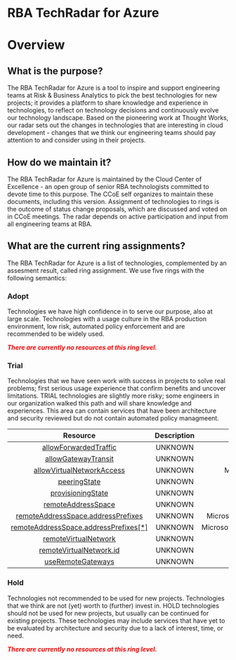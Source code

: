 
RBA TechRadar for Azure
=======================

# Overview

## What is the purpose?


The RBA TechRadar for Azure is a tool to inspire and support engineering teams at Risk & Business Analytics to pick the best technologies for new projects; it provides a platform to share knowledge and experience in technologies, to reflect on technology decisions and continuously evolve our technology landscape.  Based on the pioneering work at Thought Works, our radar sets out the changes in technologies that are interesting in cloud development - changes that we think our engineering teams should pay attention to and consider using in their projects.
## How do we maintain it?


The RBA TechRadar for Azure is maintained by the Cloud Center of Excellence - an open group of senior RBA technologists committed to devote time to this purpose.  The CCoE self organizes to maintain these documents, including this version.  Assignment of technologies to rings is the outcome of status change proposals, which are discussed and voted on in CCoE meetings.  The radar depends on active participation and input from all engineering teams at RBA.
## What are the current ring assignments?


The RBA TechRadar for Azure is a list of technologies, complemented by an assesment result, called ring assignment.  We use five rings with the following semantics:
### Adopt


Technologies we have high confidence in to serve our purpose, also at large scale.  Technologies with a usage culture in the RBA production environment, low risk, automated policy enforcement and are recommended to be widely used.  
  
***<font color="red"> There are currently no resources at this ring level. </font>***
### Trial


Technologies that we have seen work with success in projects to solve real problems;  first serious usage experience that confirm benefits and uncover limitations.  TRIAL technologies are slightly more risky; some engineers in our organization walked this path and will share knowledge and experiences.  This area can contain services that have been architecture and security reviewed but do not contain automated policy managmeent.  

|Resource|Description|Path|Status|
| :---: | :---: | :---: | :---: |
|[allowForwardedTraffic](https://github.com/openrba/python-azure-techradar/Microsoft.Network/virtualNetworks/virtualNetworkPeerings/allowForwardedTraffic/README.md)|UNKNOWN|Microsoft.Network/virtualNetworks/virtualNetworkPeerings/allowForwardedTraffic|TRIAL|
|[allowGatewayTransit](https://github.com/openrba/python-azure-techradar/Microsoft.Network/virtualNetworks/virtualNetworkPeerings/allowGatewayTransit/README.md)|UNKNOWN|Microsoft.Network/virtualNetworks/virtualNetworkPeerings/allowGatewayTransit|TRIAL|
|[allowVirtualNetworkAccess](https://github.com/openrba/python-azure-techradar/Microsoft.Network/virtualNetworks/virtualNetworkPeerings/allowVirtualNetworkAccess/README.md)|UNKNOWN|Microsoft.Network/virtualNetworks/virtualNetworkPeerings/allowVirtualNetworkAccess|TRIAL|
|[peeringState](https://github.com/openrba/python-azure-techradar/Microsoft.Network/virtualNetworks/virtualNetworkPeerings/peeringState/README.md)|UNKNOWN|Microsoft.Network/virtualNetworks/virtualNetworkPeerings/peeringState|TRIAL|
|[provisioningState](https://github.com/openrba/python-azure-techradar/Microsoft.Network/virtualNetworks/virtualNetworkPeerings/provisioningState/README.md)|UNKNOWN|Microsoft.Network/virtualNetworks/virtualNetworkPeerings/provisioningState|TRIAL|
|[remoteAddressSpace](https://github.com/openrba/python-azure-techradar/Microsoft.Network/virtualNetworks/virtualNetworkPeerings/remoteAddressSpace/README.md)|UNKNOWN|Microsoft.Network/virtualNetworks/virtualNetworkPeerings/remoteAddressSpace|TRIAL|
|[remoteAddressSpace.addressPrefixes](https://github.com/openrba/python-azure-techradar/Microsoft.Network/virtualNetworks/virtualNetworkPeerings/remoteAddressSpace.addressPrefixes/README.md)|UNKNOWN|Microsoft.Network/virtualNetworks/virtualNetworkPeerings/remoteAddressSpace.addressPrefixes|TRIAL|
|[remoteAddressSpace.addressPrefixes[*]](https://github.com/openrba/python-azure-techradar/Microsoft.Network/virtualNetworks/virtualNetworkPeerings/remoteAddressSpace.addressPrefixes[*]/README.md)|UNKNOWN|Microsoft.Network/virtualNetworks/virtualNetworkPeerings/remoteAddressSpace.addressPrefixes[*]|TRIAL|
|[remoteVirtualNetwork](https://github.com/openrba/python-azure-techradar/Microsoft.Network/virtualNetworks/virtualNetworkPeerings/remoteVirtualNetwork/README.md)|UNKNOWN|Microsoft.Network/virtualNetworks/virtualNetworkPeerings/remoteVirtualNetwork|TRIAL|
|[remoteVirtualNetwork.id](https://github.com/openrba/python-azure-techradar/Microsoft.Network/virtualNetworks/virtualNetworkPeerings/remoteVirtualNetwork.id/README.md)|UNKNOWN|Microsoft.Network/virtualNetworks/virtualNetworkPeerings/remoteVirtualNetwork.id|TRIAL|
|[useRemoteGateways](https://github.com/openrba/python-azure-techradar/Microsoft.Network/virtualNetworks/virtualNetworkPeerings/useRemoteGateways/README.md)|UNKNOWN|Microsoft.Network/virtualNetworks/virtualNetworkPeerings/useRemoteGateways|TRIAL|

### Hold


Technologies not recommended to be used for new projects. Technologies that we think are not (yet) worth to (further) invest in.  HOLD technologies should not be used for new projects, but usually can be continued for existing projects.  These technologies may include services that have yet to be evaluated by architecture and security due to a lack of interest, time, or need.  
  
***<font color="red"> There are currently no resources at this ring level. </font>***